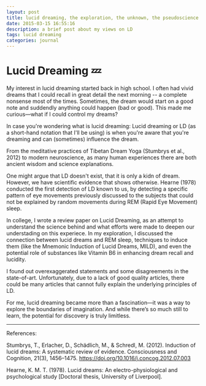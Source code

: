 ```yaml
---
layout: post
title: lucid dreaming, the exploration, the unknown, the pseudoscience (?)
date: 2015-03-15 16:55:16
description: a brief post about my views on LD
tags: lucid dreaming
categories: journal
---
```


# Lucid Dreaming 💤 

My interest in lucid dreaming started back in high school. I often had vivid dreams that I could recall in great detail the next morning -- a complete nonsense most of the times. Sometimes, the dream would start on a good note and suddendly anything could happen (bad or good). This made me curious—what if I could control my dreams?

In case you're wondering what is lucid dreaming: Lucid dreaming or LD (as a short-hand notation that I'll be using) is when you're aware that you're dreaming and can (sometimes) influence the dream. 

From the meditative practices of Tibetan Dream Yoga (Stumbrys et al., 2012) to modern neuroscience, as many human experiences there are both ancient wisdom and science explanations. 

One might argue that LD doesn't exist, that it is only a kidn of dream. However, we have scientific evidence that shows otherwise. Hearne (1978) conducted the first detection of LD known to us, by detecting a specific pattern of eye movements previously discussed to the subjects that could not be explained by random movements during REM (Rapid Eye Movement) sleep.

In college, I wrote a review paper on Lucid Dreaming, as an attempt to understand the science behind and what efforts were made to deepen our understading on this experiece. In my exploration, I discussed the connection between lucid dreams and REM sleep, techniques to induce them (like the Mnemonic Induction of Lucid Dreams, MILD), and even the potential role of substances like Vitamin B6 in enhancing dream recall and lucidity.

I found out overexaggerated statements and some disagreements in the state-of-art. Unfortunately, due to a lack of good quality articles, there could be many articles that cannot fully explain the underlying principles of LD.

For me, lucid dreaming became more than a fascination—it was a way to explore the boundaries of imagination. And while there’s so much still to learn, the potential for discovery is truly limitless. 

---

References:

Stumbrys, T., Erlacher, D., Schädlich, M., & Schredl, M. (2012). Induction of lucid dreams: A systematic review of evidence. Consciousness and Cognition, 21(3), 1456–1475. https://doi.org/10.1016/j.concog.2012.07.003

Hearne, K. M. T. (1978). Lucid dreams: An electro-physiological and psychological study [Doctoral thesis, University of Liverpool].